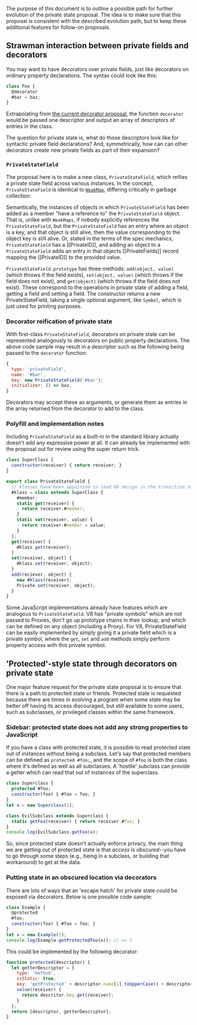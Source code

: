 The purpose of this document is to outline a possible path for further evolution of the private state proposal. The idea is to make sure that this proposal is consistent with the described evolution path, but to keep these additional features for follow-on proposals.

## Strawman interaction between private fields and decorators

You may want to have decorators over private fields, just like decorators on
ordinary property declarations. The syntax could look like this:

```js
class Foo {
  @decorator
  #bar = baz;
}
```

Extrapolating from [the current decorator proposal](https://github.com/tc39/proposal-decorators/), the function `decorator` would be passed one descriptor and output an array of descriptors of entries in the class.

The question for private state is, what do those descriptors look like for syntactic private field declarations? And, symmetrically, how can can other decorators create new private fields as part of their expansion?

### `PrivateStateField`

The proposal here is to make a new class, `PrivateStateField`, which reifies a private state field across various instances. In the concept, `PrivateStateField` is identical to [`WeakMap`](https://tc39.github.io/ecma262/#sec-weakmap-objects), differing critically in garbage collection:

Semantically, the instances of objects in which `PrivateStateField` has been added as a member "have a reference to" the `PrivateStateField` object. That is, unlike with `WeakMaps`, if nobody explicitly references the `PrivateStateField`, but the `PrivateStateField` has an entry where an object is a key, and that object is still alive, then the value corresponding to the object key is still alive. Or, stated in the terms of the spec mechanics, `PrivateStateField` has a \[\[PrivateID]], and adding an object to a `PrivateStateField` adds an entry in that objects \[\[PrivateFields]] record mapping the \[\[PrivateID]] to the provided value.

`PrivateStateField.prototype` has three methods: `add(object, value)` (which throws if the field exists), `set(object, value)` (which throws if the field does not exist), and `get(object)` (which throws if the field does not exist). These correspond to the operations in private state of adding a field, getting a field and setting a field. The constructor returns a new PrivateStateField, taking a single optional argument, like `Symbol`, which is just used for printing purposes.

### Decorator reification of private state

With first-class `PrivateStateField`, decorators on private state can be represented analogously to decorators on public property declarations. The above code sample may result in a descriptor such as the following being passed to the `decorator` function:

```js
{
  type: 'privateField',
  name: '#bar',
  key: new PrivateStateField('#bar');
  initializer: () => baz,
}
```

Decorators may accept these as arguments, or generate them as entries in the array returned from the decorator to add to the class.

### Polyfill and implementation notes

Including `PrivateStateField` as a built-in in the standard library actually doesn't add any expressive power at all. It can already be implemented with the proposal out for review using the super return trick.

```js
class SuperClass {
  constructor(receiver) { return receiver; }
}

export class PrivateStateField {
  // klasses have been appointed to lead OO design in the transition team
  #klass = class extends SuperClass {
    #member;
    static get(receiver) {
      return receiver.#member;
    }
    static set(receiver, value) {
      return receiver.#member = value;
    }
  };
  get(receiver) {
    #klass.get(receiver);
  }
  set(receiver, object) {
    #klass.set(receiver, object);
  }
  add(reciever, object) {
    new #klass(receiver);
    Private.set(receiver, object);
  }
}
```

Some JavaScript implementations already have features which are analogous to `PrivateStateField`. V8 has "private symbols" which are not passed to Proxies, don't go up prototype chains in their lookup, and which can be defined on any object (including a Proxy). For V8, PrivateStateField can be easily implemented by simply giving it a private field which is a private symbol, where the `get`, `set` and `add` methods simply perform property access with this private symbol.

## 'Protected'-style state through decorators on private state

One major feature request for the private state proposal is to ensure that there is a path to protected state or friends. Protected state is requested because there are times in evolving a program when some state may be better off having its access discouraged, but still available to some users, such as subclasses, or privileged classes within the same framework.

### Sidebar: protected state does not add any strong properties to JavaScript

If you have a class with protected state, it is possible to read protected state out of instances without being a subclass. Let's say that protected members can be defined as `protected #foo;`, and the scope of `#foo` is both the class where it's defined as well as all subclasses. A 'hostile' subclass can provide a getter which can read that out of instances of the superclass.

```js
class Superclass {
  protected #foo;
  constructor(foo) { #foo = foo; }
}
let x = new Superclass(1);

class EvilSubclass extends Superclass {
  static getFoo(receiver) { return receiver.#foo; }
}
console.log(EvilSubclass.getFoo(x);
```

So, since protected state doesn't actually enforce privacy, the main thing we are getting out of protected state is that *access is obscured*--you have to go through some steps (e.g., being in a subclass, or building that workaround) to get at the data.

### Putting state in an obscured location via decorators

There are lots of ways that an 'escape hatch' for private state could be exposed via decorators. Below is one possible code sample:

```js
class Example {
  @protected
  #foo;
  constructor(foo) { #foo = foo; }
}
let x = new Example(1);
console.log(Example.getProtectedFoo(x)); // => 1
```

This could be implemented by the following decorator:

```js
function protected(descriptor) {
  let getterDescriptor = {
    type: 'method',
    isStatic: true,
    key: 'getProtected' + descriptor.name[1].toUpperCase() + descriptor.name.slice(2),
    value(receiver) {
      return descritor.key.get(receiver);
    }
  };
  return [descriptor, getterDescriptor];
}
```
